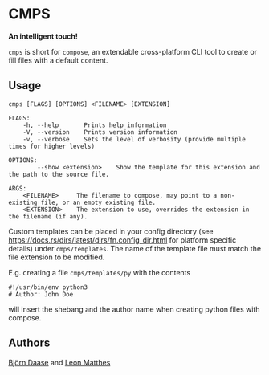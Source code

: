 # CMPS

**An intelligent touch!**

`cmps` is short for `compose`, an extendable cross-platform CLI tool to create or fill files with a default content.

## Usage

```
cmps [FLAGS] [OPTIONS] <FILENAME> [EXTENSION]

FLAGS:
    -h, --help       Prints help information
    -V, --version    Prints version information
    -v, --verbose    Sets the level of verbosity (provide multiple times for higher levels)

OPTIONS:
        --show <extension>    Show the template for this extension and the path to the source file.

ARGS:
    <FILENAME>     The filename to compose, may point to a non-existing file, or an empty existing file.
    <EXTENSION>    The extension to use, overrides the extension in the filename (if any).
```

Custom templates can be placed in your config directory (see https://docs.rs/dirs/latest/dirs/fn.config_dir.html for platform specific details) under `cmps/templates`. The name of the template file must match the file extension to be modified.

E.g. creating a file `cmps/templates/py` with the contents
```
#!/usr/bin/env python3
# Author: John Doe
```
will insert the shebang and the author name when creating python files with compose.

## Authors
[Björn Daase](https://github.com/BjoernDaase) and [Leon Matthes](https://github.com/LeonMatthes)
